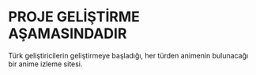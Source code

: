 <h1>PROJE GELİŞTİRME AŞAMASINDADIR</h1>
Türk geliştiricilerin geliştirmeye başladığı, her türden animenin bulunacağı bir anime izleme sitesi.
